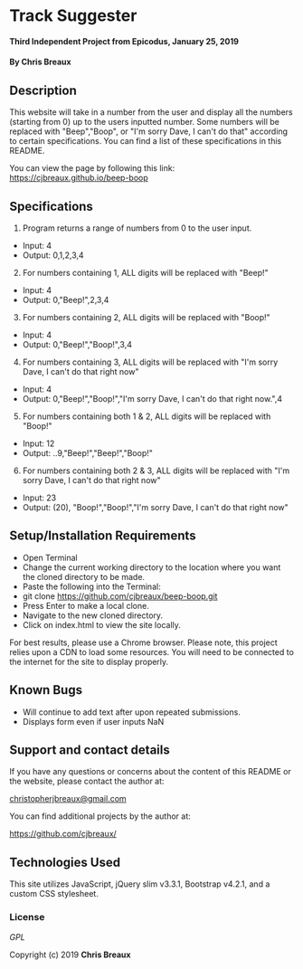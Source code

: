 # Track Suggester

#### Third Independent Project from Epicodus, January 25, 2019

#### By Chris Breaux

## Description

This website will take in a number from the user and display all the numbers (starting from 0) up to the users inputted number. Some numbers will be replaced with "Beep","Boop", or "I'm sorry Dave, I can't do that" according to certain specifications. You can find a list of these specifications in this README.

You can view the page by following this link:
https://cjbreaux.github.io/beep-boop

## Specifications
1. Program returns a range of numbers from 0 to the user input.
  * Input: 4
  * Output: 0,1,2,3,4

2. For numbers containing 1, ALL digits will be replaced with "Beep!"
* Input: 4
* Output: 0,"Beep!",2,3,4

3. For numbers containing 2, ALL digits will be replaced with "Boop!"
* Input: 4
* Output: 0,"Beep!","Boop!",3,4

4. For numbers containing 3, ALL digits will be replaced with "I'm sorry Dave, I can't do that right now"
* Input: 4
* Output: 0,"Beep!","Boop!","I'm sorry Dave, I can't do that right now.",4

5. For numbers containing both 1 & 2, ALL digits will be replaced with "Boop!"
* Input: 12
* Output: ..9,"Beep!","Beep!","Boop!"

6. For numbers containing both 2 & 3, ALL digits will be replaced with "I'm sorry Dave, I can't do that right now"
* Input: 23
* Output: (20), "Boop!","Boop!","I'm sorry Dave, I can't do that right now"




## Setup/Installation Requirements

* Open Terminal
* Change the current working directory to the location where you want the cloned directory to be made.
* Paste the following into the Terminal:
* git clone https://github.com/cjbreaux/beep-boop.git
* Press Enter to make a local clone.
* Navigate to the new cloned directory.
* Click on index.html to view the site locally.

For best results, please use a Chrome browser.
Please note, this project relies upon a CDN to load some resources. You will need to be connected to the internet for the site to display properly.

## Known Bugs

* Will continue to add text after upon repeated submissions.
* Displays form even if user inputs NaN

## Support and contact details

If you have any questions or concerns about the content of this README or the website, please contact the author at:  

christopherjbreaux@gmail.com

You can find additional projects by the author at:

https://github.com/cjbreaux/


## Technologies Used

This site utilizes JavaScript, jQuery slim v3.3.1, Bootstrap v4.2.1, and a custom CSS stylesheet.

### License

*GPL*

Copyright (c) 2019 **Chris Breaux**
